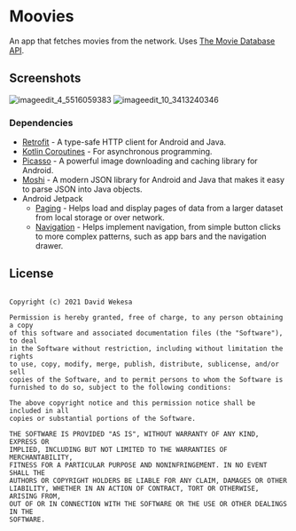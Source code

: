 # Moovies
An app that fetches movies from the network. Uses [The Movie Database API](https://www.themoviedb.org/documentation/api).

## Screenshots
![imageedit_4_5516059383](https://user-images.githubusercontent.com/20060833/125163912-12b40b80-e198-11eb-8e4f-fe0521124fb3.png)
![imageedit_10_3413240346](https://user-images.githubusercontent.com/20060833/125788065-d8c26dee-071f-4991-a7fd-5c986ec5d14d.png)

### Dependencies
* [Retrofit](https://github.com/square/retrofit) - A type-safe HTTP client for Android and Java.
* [Kotlin Coroutines](https://github.com/Kotlin/kotlinx.coroutines) - For asynchronous programming.
* [Picasso](https://github.com/square/picasso) - A powerful image downloading and caching library for Android.
* [Moshi](https://github.com/square/moshi) - A modern JSON library for Android and Java that makes it easy to parse JSON into Java objects.
* Android Jetpack
  * [Paging](https://developer.android.com/topic/libraries/architecture/paging/v3-overview) - Helps load and display pages of data from a larger dataset from local storage or over network.
  * [Navigation](https://developer.android.com/guide/navigation) - Helps implement navigation, from simple button clicks to more complex patterns, such as app bars and the navigation drawer.

## License

```MIT License

Copyright (c) 2021 David Wekesa

Permission is hereby granted, free of charge, to any person obtaining a copy
of this software and associated documentation files (the "Software"), to deal
in the Software without restriction, including without limitation the rights
to use, copy, modify, merge, publish, distribute, sublicense, and/or sell
copies of the Software, and to permit persons to whom the Software is
furnished to do so, subject to the following conditions:

The above copyright notice and this permission notice shall be included in all
copies or substantial portions of the Software.

THE SOFTWARE IS PROVIDED "AS IS", WITHOUT WARRANTY OF ANY KIND, EXPRESS OR
IMPLIED, INCLUDING BUT NOT LIMITED TO THE WARRANTIES OF MERCHANTABILITY,
FITNESS FOR A PARTICULAR PURPOSE AND NONINFRINGEMENT. IN NO EVENT SHALL THE
AUTHORS OR COPYRIGHT HOLDERS BE LIABLE FOR ANY CLAIM, DAMAGES OR OTHER
LIABILITY, WHETHER IN AN ACTION OF CONTRACT, TORT OR OTHERWISE, ARISING FROM,
OUT OF OR IN CONNECTION WITH THE SOFTWARE OR THE USE OR OTHER DEALINGS IN THE
SOFTWARE.
